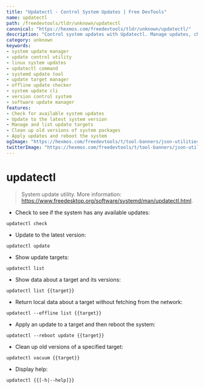 ```yaml
---
title: "Updatectl - Control System Updates | Free DevTools"
name: updatectl
path: /freedevtools/tldr/unknown/updatectl
canonical: "https://hexmos.com/freedevtools/tldr/unknown/updatectl/"
description: "Control system updates with Updatectl. Manage updates, check for available versions, and clean up old versions. Free online tool, no registration required."
category: unknown
keywords:
- system update manager
- update control utility
- linux system updates
- updatectl command
- systemd update tool
- update target manager
- offline update checker
- system update cli
- version control system
- software update manager
features:
- Check for available system updates
- Update to the latest system version
- Manage and list update targets
- Clean up old versions of system packages
- Apply updates and reboot the system
ogImage: "https://hexmos.com/freedevtools/t/tool-banners/json-utilities-banner.png"
twitterImage: "https://hexmos.com/freedevtools/t/tool-banners/json-utilities-banner.png"
---
```


# updatectl

> System update utility.
> More information: <https://www.freedesktop.org/software/systemd/man/updatectl.html>.

- Check to see if the system has any available updates:

`updatectl check`

- Update to the latest version:

`updatectl update`

- Show update targets:

`updatectl list`

- Show data about a target and its versions:

`updatectl list {{target}}`

- Return local data about a target without fetching from the network:

`updatectl --offline list {{target}}`

- Apply an update to a target and then reboot the system:

`updatectl --reboot update {{target}}`

- Clean up old versions of a specified target:

`updatectl vacuum {{target}}`

- Display help:

`updatectl {{[-h|--help]}}`
